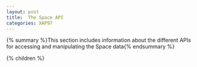 ```yaml
---
layout: post
title:  The Space API
categories: XAP97
---
```


{% summary %}This section includes information about the different APIs for accessing and manipulating the Space data{% endsummary %}

{% children %}
